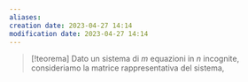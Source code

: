 ```yaml
---
aliases: 
creation date: 2023-04-27 14:14
modification date: 2023-04-27 14:14
---
```


>[!teorema]
>Dato un sistema di $m$ equazioni in $n$ incognite, consideriamo la matrice rappresentativa del sistema,


